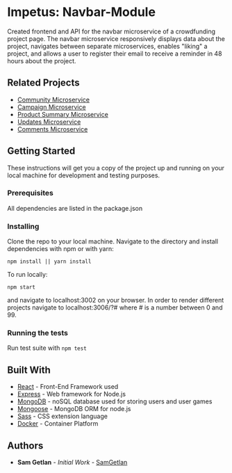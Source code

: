 # Impetus: Navbar-Module

Created frontend and API for the navbar microservice of a crowdfunding project page. The navbar microservice responsively displays data about the project, navigates between separate microservices, enables "liking" a project, and allows a user to register their email to receive a reminder in 48 hours about the project.

## Related Projects

* [Community Microservice](https://github.com/initial-impetus/community-module)
* [Campaign Microservice](https://github.com/initial-impetus/campaign-service)
* [Product Summary Microservice](https://github.com/initial-impetus/product-summary)
* [Updates Microservice](https://github.com/initial-impetus/updates-module)
* [Comments Microservice](https://github.com/initial-impetus/comments-module)

## Getting Started

These instructions will get you a copy of the project up and running on your local machine for development and testing purposes. 

### Prerequisites

All dependencies are listed in the package.json

### Installing

Clone the repo to your local machine. Navigate to the directory and install dependencies with npm or with yarn:

`npm install || yarn install`

To run locally:

`npm start`

and navigate to localhost:3002 on your browser. In order to render different projects navigate to localhost:3006/?# where # is a number between 0 and 99.

### Running the tests

Run test suite with `npm test`

## Built With

* [React](https://www.reactjs.org) - Front-End Framework used
* [Express](https://expressjs.com) - Web framework for Node.js
* [MongoDB](https://www.mongodb.com) - noSQL database used for storing users and user games
* [Mongoose](http://www.mongoosejs.com) - MongoDB ORM for node.js
* [Sass](https://sass-lang.com/) - CSS extension language
* [Docker](https://www.docker.com/) - Container Platform

## Authors

* **Sam Getlan** - *Initial Work* - [SamGetlan](https://github.com/SamGetlan)


